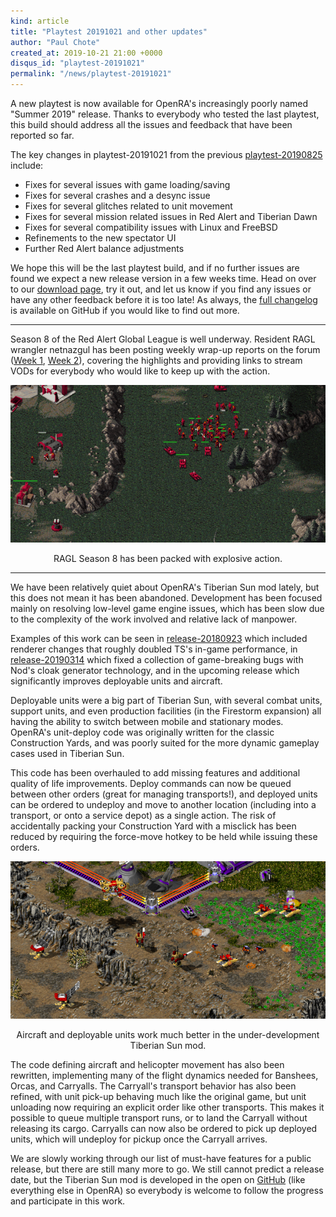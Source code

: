 ```yaml
---
kind: article
title: "Playtest 20191021 and other updates"
author: "Paul Chote"
created_at: 2019-10-21 21:00 +0000
disqus_id: "playtest-20191021"
permalink: "/news/playtest-20191021"
---
```


A new playtest is now available for OpenRA's increasingly poorly named "Summer 2019" release. Thanks to everybody who tested the last playtest, this build should address all the issues and feedback that have been reported so far.

The key changes in playtest-20191021 from the previous [playtest-20190825](/news/playtest-20190825) include:

* Fixes for several issues with game loading/saving
* Fixes for several crashes and a desync issue
* Fixes for several glitches related to unit movement
* Fixes for several mission related issues in Red Alert and Tiberian Dawn
* Fixes for several compatibility issues with Linux and FreeBSD
* Refinements to the new spectator UI
* Further Red Alert balance adjustments

We hope this will be the last playtest build, and if no further issues are found we expect a new release version in a few weeks time.
Head on over to our [download page](/download/), try it out, and let us know if you find any issues or have any other feedback before it is too late!
As always, the [full changelog](https://github.com/OpenRA/OpenRA/wiki/Changelog/e9727bc4e669cdbd5d5b3bfa1e26946d2c4708c7) is available on GitHub if you would like to find out more.

<hr>

Season 8 of the Red Alert Global League is well underway. Resident RAGL wrangler netnazgul has been posting weekly wrap-up reports on the forum ([Week 1](https://forum.openra.net/viewtopic.php?f=85&t=21029), [Week 2](https://forum.openra.net/viewtopic.php?f=85&t=21031)), covering the highlights and providing links to stream VODs for everybody who would like to keep up with the action.

<div style="text-align:center" markdown="1">
<img src="/images/news/20191021-ragl.gif" alt="Explosive RAGL action">

RAGL Season 8 has been packed with explosive action.
</div>

<hr>

We have been relatively quiet about OpenRA's Tiberian Sun mod lately, but this does not mean it has been abandoned. Development has been focused mainly on resolving low-level game engine issues, which has been slow due to the complexity of the work involved and relative lack of manpower.

Examples of this work can be seen in [release-20180923](/news/release-20180923/) which included renderer changes that roughly doubled TS's in-game performance, in [release-20190314](/news/release-20190314) which fixed a collection of game-breaking bugs with Nod's cloak generator technology, and in the upcoming release which significantly improves deployable units and aircraft.

Deployable units were a big part of Tiberian Sun, with several combat units, support units, and even production facilities (in the Firestorm expansion) all having the ability to switch between mobile and stationary modes. OpenRA's unit-deploy code was originally written for the classic Construction Yards, and was poorly suited for the more dynamic gameplay cases used in Tiberian Sun.

This code has been overhauled to add missing features and additional quality of life improvements. Deploy commands can now be queued between other orders (great for managing transports!), and deployed units can be ordered to undeploy and move to another location (including into a transport, or onto a service depot) as a single action. The risk of accidentally packing your Construction Yard with a misclick has been reduced by requiring the force-move hotkey to be held while issuing these orders.

<div style="text-align:center" markdown="1">
<img src="/images/news/20191021-tibsun.png" alt="Tiberian Sun update">

Aircraft and deployable units work much better in the under-development Tiberian Sun mod.
</div>

The code defining aircraft and helicopter movement has also been rewritten, implementing many of the flight dynamics needed for Banshees, Orcas, and Carryalls. The Carryall's transport behavior has also been refined, with unit pick-up behaving much like the original game, but unit unloading now requiring an explicit order like other transports. This makes it possible to queue multiple transport runs, or to land the Carryall without releasing its cargo. Carryalls can now also be ordered to pick up deployed units, which will undeploy for pickup once the Carryall arrives.

We are slowly working through our list of must-have features for a public release, but there are still many more to go. We still cannot predict a release date, but the Tiberian Sun mod is developed in the open on [GitHub](https://github.com/OpenRA/OpenRA) (like everything else in OpenRA) so everybody is welcome to follow the progress and participate in this work.
